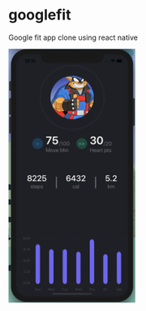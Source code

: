 # googlefit
Google fit app clone using react native

<img src="https://raw.githubusercontent.com/Chandankkrr/googlefit/master/images/Screen%20Shot%202020-04-02%20at%2000.31.16.png?token=ABKQ27YHWDO624BFNW2XRFS6QTIM2" height="500">
